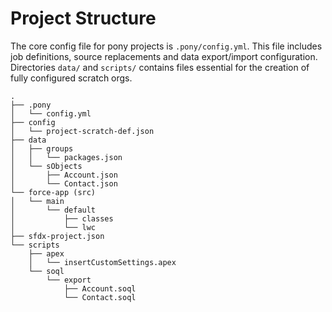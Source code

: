 # Project Structure
The core config file for pony projects is `.pony/config.yml`.
This file includes job definitions, source replacements and data export/import configuration.
Directories `data/` and `scripts/` contains files essential for 
the creation of fully configured scratch orgs.
```
.
├── .pony
│   └── config.yml
├── config
│   └── project-scratch-def.json
├── data
│   ├── groups
│   │   └── packages.json
│   └── sObjects
│       ├── Account.json
│       └── Contact.json
└── force-app (src)
│   └── main
│       └── default
│           ├── classes
│           └── lwc
├── sfdx-project.json
└── scripts
    ├── apex
    │   └── insertCustomSettings.apex
    └── soql
        └── export
            ├── Account.soql
            └── Contact.soql

```